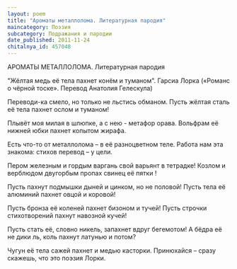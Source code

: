 ```yaml
---
layout: poem
title: "Ароматы металлолома. Литературная пародия"
maincategory: Поэзия
subcategory: Подражания и пародии
date_published: 2011-11-24
chitalnya_id: 457048
---
```




АРОМАТЫ МЕТАЛЛОЛОМА. Литературная пародия

"Жёлтая медь её тела
пахнет конём и туманом".
Гарсиа Лорка
(«Романс о чёрной тоске».
Перевод Анатолия Гелескула)

Переводи-ка смело,
но только не льстись обманом.
Пусть жёлтая сталь её тела
пахнет ослом и туманом!

Плывёт моя милая в шлюпке,
а с нею - метафор орава.
Вольфрам её нижней юбки
пахнет копытом жирафа.

Есть что-то от металлолома –
в её разноцветном теле.
Работа нам эта знакома:
стихов перевод – у цели.

Пером железным и гордым
варгань свой варьянт в тетрадке!
Козлом и верблюдом двугорбым
пропах свинец её пятки !

Пусть пахнут подмышки дыней
и цинком, но не половой!
Пусть тела её алюминий
пахнет овцой и коровой!

Пусть бронза её коленей
пахнет бизоном и тучей!
Пусть строчки стихотворений
пахнут навозной кучей!

Пусть стать её, словно никель,
запахнет вдруг бегемотом!
А бёдра её не дики ль,
коль пахнут латунью и потом?

Чугун её тела сажей
пахнет и медью касторки.
Принюхайся – сразу скажешь,
что это поэзия Лорки.






